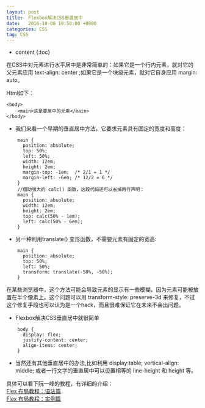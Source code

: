 ```yaml
---
layout: post
title:  Flexbox解决CSS垂直居中
date:   2016-10-08 19:58:00 +0800
categories: CSS
tag: CSS
---
```


* content
{:toc}


在CSS中对元素进行水平居中是非常简单的：如果它是一个行内元素，就对它的父元素应用 text-align: center ;如果它是一个块级元素，就对它自身应用 margin: auto。  

Html如下：  

	<body>
	    <main>这是要居中的元素</main>
	</body>

- 我们来看一个早期的垂直居中方法，它要求元素具有固定的宽度和高度：  

```
	main {
	  position: absolute;
	  top: 50%;
	  left: 50%;
	  width: 12em;
	  height: 2em;
	  margin-top: -1em;  /* 2/1 = 1 */
	  margin-left: -6em; /* 12/2 = 6 */
	}
	//借助强大的 calc() 函数，这段代码还可以省掉两行声明：
	main {
	  position: absolute;
	  width: 12em;
	  height: 2em;
	  top: calc(50% - 1em);
	  left: calc(50% - 6em);
	}
```

- 另一种利用translate() 变形函数，不需要元素有固定的宽高:    

```
	main {
	  position: absolute;
	  top: 50%;
	  left: 50%;
	  transform: translate(-50%, -50%);
	}
```

在某些浏览器中，这个方法可能会导致元素的显示有一些模糊，因为元素可能被放置在半个像素上。这个问题可以用 transform-style: preserve-3d 来修复，不过这个修复手段也可以认为是一个hack，而且很难保证它在未来不会出问题。  

- Flexbox解决CSS垂直居中就很简单  

```
	body {
	  display: flex;
	  justify-content: center;
	  align-items: center;
	}
```

- 当然还有其他垂直居中的办法,比如利用 display:table; vertical-align: middle; 或者一行文字的垂直居中可以设置相等的  line-height 和 height 等。  

 
具体可以看下阮一峰的教程，有详细的介绍：  
[Flex 布局教程：语法篇](http://www.ruanyifeng.com/blog/2015/07/flex-grammar.html)  
[Flex 布局教程：实例篇](http://www.ruanyifeng.com/blog/2015/07/flex-examples.html)